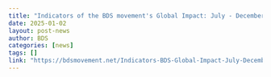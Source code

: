 ```yaml
---
title: "Indicators of the BDS movement's Global Impact: July - December 2024"
date: 2025-01-02
layout: post-news
author: BDS
categories: [news]
tags: []
link: "https://bdsmovement.net/Indicators-BDS-Global-Impact-July-December-2024"
---
```

